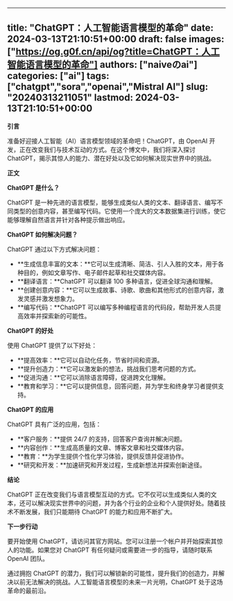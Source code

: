
---
title: "ChatGPT：人工智能语言模型的革命"
date: 2024-03-13T21:10:51+00:00
draft: false
images: ["https://og.g0f.cn/api/og?title=ChatGPT：人工智能语言模型的革命"]
authors: ["naiveのai"]
categories: ["ai"]
tags: ["chatgpt","sora","openai","Mistral AI"]
slug: "20240313211051"
lastmod: 2024-03-13T21:10:51+00:00
---
**引言**

准备好迎接人工智能（AI）语言模型领域的革命吧！ChatGPT，由 OpenAI 开发，正在改变我们与技术互动的方式。在这个博文中，我们将深入探讨 ChatGPT，揭示其惊人的能力、潜在好处以及它如何解决现实世界中的挑战。

**正文**

**ChatGPT 是什么？**

ChatGPT 是一种先进的语言模型，能够生成类似人类的文本、翻译语言、编写不同类型的创意内容，甚至编写代码。它使用一个庞大的文本数据集进行训练，使它能够理解自然语言并针对各种提示做出响应。

**ChatGPT 如何解决问题？**

ChatGPT 通过以下方式解决问题：

- **生成信息丰富的文本：**它可以生成清晰、简洁、引人入胜的文本，用于各种目的，例如文章写作、电子邮件起草和社交媒体内容。
- **翻译语言：**ChatGPT 可以翻译 100 多种语言，促进全球沟通和理解。
- **创建创意内容：**它可以生成故事、诗歌、歌曲和其他形式的创意内容，激发灵感并激发想象力。
- **编写代码：**ChatGPT 可以编写多种编程语言的代码段，帮助开发人员提高效率并探索新的可能性。

**ChatGPT 的好处**

使用 ChatGPT 提供了以下好处：

- **提高效率：**它可以自动化任务，节省时间和资源。
- **提升创造力：**它可以激发新的想法，挑战我们思考问题的方式。
- **促进沟通：**它可以消除语言障碍，促进跨文化理解。
- **教育和学习：**它可以提供信息，回答问题，并为学生和终身学习者提供支持。

**ChatGPT 的应用**

ChatGPT 具有广泛的应用，包括：

- **客户服务：**提供 24/7 的支持，回答客户查询并解决问题。
- **内容创作：**生成高质量的文章、博客文章和社交媒体内容。
- **教育：**为学生提供个性化学习体验，提供反馈并促进协作。
- **研究和开发：**加速研究和开发过程，生成新想法并探索创新途径。

**结论**

ChatGPT 正在改变我们与语言模型互动的方式。它不仅可以生成类似人类的文本，还可以解决现实世界中的问题，并为各个行业的企业和个人提供好处。随着技术不断发展，我们只能期待 ChatGPT 的能力和应用不断扩大。

**下一步行动**

要开始使用 ChatGPT，请访问其官方网站。您可以注册一个帐户并开始探索其惊人的功能。如果您对 ChatGPT 有任何疑问或需要进一步的指导，请随时联系 OpenAI 团队。

通过拥抱 ChatGPT 的潜力，我们可以解锁新的可能性，提升我们的创造力，并解决以前无法解决的挑战。人工智能语言模型的未来一片光明，ChatGPT 处于这场革命的最前沿。